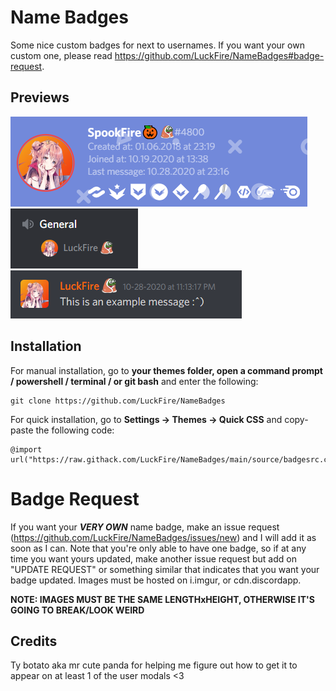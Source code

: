 # Name Badges
Some nice custom badges for next to usernames. If you want your own custom one, please read https://github.com/LuckFire/NameBadges#badge-request.

## Previews
![Preview](./Previews/UsermodalPreview.png)
![Preview](./Previews/VoicePreview.png)
![Preview](./Previews/MessagePreview.png)

## Installation
For manual installation, go to  **your themes folder, open a command prompt / powershell / terminal / or git bash**  and enter the following:
```
git clone https://github.com/LuckFire/NameBadges
```
For quick installation, go to  **Settings -> Themes -> Quick CSS**  and copy-paste the following code:
```
@import url("https://raw.githack.com/LuckFire/NameBadges/main/source/badgesrc.css");
```

# Badge Request
If you want your ***VERY OWN*** name badge, make an issue request (https://github.com/LuckFire/NameBadges/issues/new) and I will add it as soon as I can. Note that you're only able to have one badge, so if at any time you want yours updated, make another issue request but add on "UPDATE REQUEST" or something similar that indicates that you want your badge updated. Images must be hosted on i.imgur, or cdn.discordapp.

**NOTE: IMAGES MUST BE THE SAME LENGTHxHEIGHT, OTHERWISE IT'S GOING TO BREAK/LOOK WEIRD**

## Credits 
Ty botato aka mr cute panda for helping me figure out how to get it to appear on at least 1 of the user modals <3
